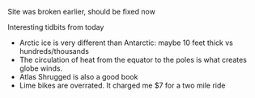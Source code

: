 Site was broken earlier, should be fixed now

Interesting tidbits from today

- Arctic ice is very different than Antarctic: maybe 10 feet thick vs hundreds/thousands
- The circulation of heat from the equator to the poles is what creates globe winds.
- Atlas Shrugged is also a good book
- Lime bikes are overrated. It charged me $7 for a two mile ride
